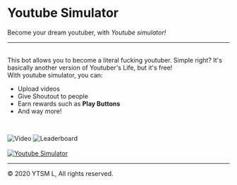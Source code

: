 <div class="container container-fluid p-3 my-3 bg-dark text-white">
 <h1 class="display-4 text-white">Youtube Simulator</h1> 
 <p class="lead">Become your dream youtuber, with <em class="lead text-white">Youtube simulator!</em>
  <hr class="my-4">
<br>
This bot allows you to become a literal fucking youtuber. Simple right? It's basically another version of Youtuber's Life, but it's free!
<br>
With youtube simulator, you can:
<ul>
  <li>Upload videos</li>
  <li>Give Shoutout to people</li>
  <li>Earn rewards such as <strong>Play Buttons</strong></li>
  <li>And way more!</li>
</ul>
<br>
</p>

<img class="img-fluid" draggable="false" src="https://cdn.discordapp.com/attachments/682426216963112983/684612842078601238/Screen_Shot_2020-03-04_at_11.06.06_AM.png" alt="Video">
<img class="img-fluid" draggable="false" src="https://cdn.discordapp.com/attachments/682426216963112983/684613007283978269/Screen_Shot_2020-03-04_at_11.07.23_AM.png" alt="Leaderboard">
<br><br>

<a href="https://top.gg/bot/681376963356524558" >
  <img src="https://top.gg/api/widget/681376963356524558.svg" alt="Youtube Simulator" />
</a>

<hr>
<div class="footer-copyright text-center py-3"> 
© 2020 YTSM L, All rights reserved.
</div>
</div>
